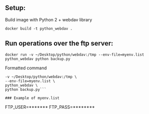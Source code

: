 
## Setup:

Build image with Python 2 + webdav library

```docker build -t python_webdav .```

## Run operations over the ftp server:

```docker run -v ~/Desktop/python/webdav:/tmp --env-file=myenv.list python_webdav python backup.py```

Formatted command
```docker run \
-v ~/Desktop/python/webdav:/tmp \
--env-file=myenv.list \
python_webdav \
python backup.py```

### Example of myenv.list

```
FTP_USER=*******
FTP_PASS=********
```
